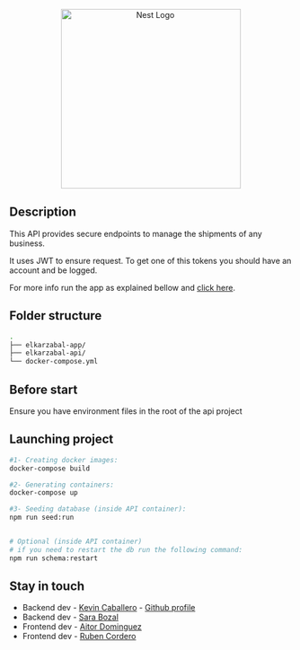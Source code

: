 <p align="center">
  <img src="https://scontent.fbio2-1.fna.fbcdn.net/v/t31.18172-8/29351908_946620352160208_4762732608021438010_o.jpg?_nc_cat=105&ccb=1-5&_nc_sid=973b4a&_nc_ohc=Sm2VX6ejdxwAX8uMpE9&_nc_ht=scontent.fbio2-1.fna&oh=9a3e314b9759660681419ceb210a4d7e&oe=61AFDDA1" width="320" alt="Nest Logo" />
</p>


## Description

This API provides secure endpoints to manage the shipments of any business. 

It uses JWT to ensure request. To get one of this tokens you should have an account and be logged.

For more info run the app as explained bellow and [click here](http://localhost:3000/doc).

## Folder structure
```bash
.                   
├── elkarzabal-app/
├── elkarzabal-api/
└── docker-compose.yml
```

## Before start
Ensure you have environment files in the root of the api project

## Launching project

```bash
#1- Creating docker images:
docker-compose build

#2- Generating containers:
docker-compose up

#3- Seeding database (inside API container):
npm run seed:run


# Optional (inside API container)
# if you need to restart the db run the following command:
npm run schema:restart
```

## Stay in touch

- Backend dev - [Kevin Caballero](mailto:kcaballero@birt.eus) - [Github profile](https://github.com/Kevin-Caballero)
- Backend dev - [Sara Bozal](mailto:sbozal@birt.eus)
- Frontend dev - [Aitor Dominguez](mailto:adominguez@birt.eus)
- Frontend dev - [Ruben Cordero](mailto:rcordero@birt.eus)

